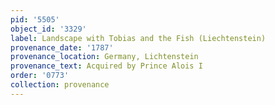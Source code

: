 ```yaml
---
pid: '5505'
object_id: '3329'
label: Landscape with Tobias and the Fish (Liechtenstein)
provenance_date: '1787'
provenance_location: Germany, Lichtenstein
provenance_text: Acquired by Prince Alois I
order: '0773'
collection: provenance
---
```

